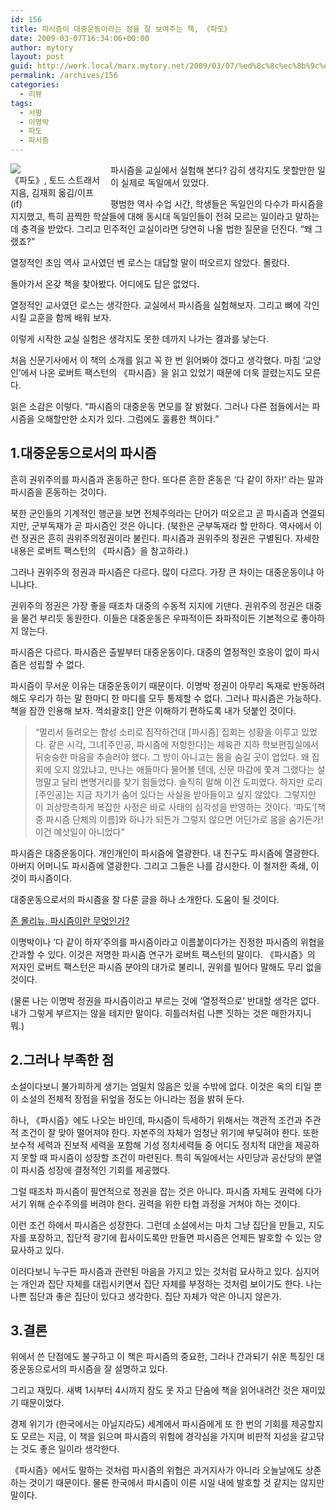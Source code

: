 ```yaml
---
id: 156
title: 파시즘이 대중운동이라는 점을 잘 보여주는 책, 《파도》
date: 2009-03-07T16:34:06+00:00
author: mytory
layout: post
guid: http://work.local/marx.mytory.net/2009/03/07/%ed%8c%8c%ec%8b%9c%ec%a6%98%ec%9d%b4-%eb%8c%80%ec%a4%91%ec%9a%b4%eb%8f%99%ec%9d%b4%eb%9d%bc%eb%8a%94-%ec%a0%90%ec%9d%84-%ec%9e%98-%eb%b3%b4%ec%97%ac%ec%a3%bc%eb%8a%94-%ec%b1%85-%e3%80%8a%ed%8c%8c/
permalink: /archives/156
categories:
  - 리뷰
tags:
  - 서평
  - 이명박
  - 파도
  - 파시즘
---
```

<div class="imageblock" style="float: left; width: 150px; margin-right: 10px;">
  <img src="http://cfile23.uf.tistory.com/image/115BB81249B2A35B4577A7" /><br /> 《파도》, 토드 스트래서 지음, 김재희 옮김/이프(if)
</div>

파시즘을 교실에서 실험해 본다? 감히 생각지도 못할만한 일이 실제로 독일에서 있었다.

평범한 역사 수업 시간, 학생들은 독일인의 다수가 파시즘을 지지했고, 특히 끔찍한 학살들에 대해 동시대 독일인들이 전혀 모르는 일이라고 말하는 데 충격을 받았다. 그리고 민주적인 교실이라면 당연히 나올 법한 질문을 던진다. “왜 그랬죠?”

열정적인 초임 역사 교사였던 벤 로스는 대답할 말이 떠오르지 않았다. 몰랐다.

돌아가서 온갖 책을 찾아봤다. 어디에도 답은 없었다.

열정적인 교사였던 로스는 생각한다. 교실에서 파시즘을 실험해보자. 그리고 뼈에 각인시킬 교훈을 함께 배워 보자.

이렇게 시작한 교실 실험은 생각지도 못한 데까지 나가는 결과를 낳는다.

처음 신문기사에서 이 책의 소개를 읽고 꼭 한 번 읽어봐야 겠다고 생각했다. 마침 ‘교양인’에서 나온 로버트 팩스턴의 《파시즘》을 읽고 있었기 때문에 더욱 끌렸는지도 모른다.

읽은 소감은 이렇다. “파시즘의 대중운동 면모를 잘 밝혔다. 그러나 다른 점들에서는 파시즘을 오해할만한 소지가 있다. 그럼에도 훌륭한 책이다.”

## 1.대중운동으로서의 파시즘

흔히 권위주의를 파시즘과 혼동하곤 한다. 또다른 흔한 혼동은 ‘다 같이 하자!’ 라는 말과 파시즘을 혼동하는 것이다.

북한 군인들의 기계적인 행군을 보면 전체주의라는 단어가 떠오르고 곧 파시즘과 연결되지만, 군부독재가 곧 파시즘인 것은 아니다. (북한은 군부독재라 할 만하다. 역사에서 이런 정권은 흔히 권위주의정권이라 불린다. 파시즘과 권위주의 정권은 구별된다. 자세한 내용은 로버트 팩스턴의 《파시즘》을 참고하라.)

그러나 권위주의 정권과 파시즘은 다르다. 많이 다르다. 가장 큰 차이는 대중운동이냐 아니냐다.

권위주의 정권은 가장 좋을 때조차 대중의 수동적 지지에 기댄다. 권위주의 정권은 대중을 물건 부리듯 동원한다. 이들은 대중운동은 우파적이든 좌파적이든 기본적으로 좋아하지 않는다.

파시즘은 다르다. 파시즘은 출발부터 대중운동이다. 대중의 열정적인 호응이 없이 파시즘은 성립할 수 없다.

파시즘이 무서운 이유는 대중운동이기 때문이다. 이명박 정권이 아무리 독재로 반동하려 해도 우리가 하는 말 한마디 한 마디를 모두 통제할 수 없다. 그러나 파시즘은 가능하다. 책을 잠깐 인용해 보자. 꺽쇠괄호[] 안은 이해하기 편하도록 내가 덧붙인 것이다.

> “멀리서 들려오는 함성 소리로 짐작하건대 [파시즘] 집회는 성황을 이루고 있었다. 같은 시각, 그녀[주인공, 파시즘에 저항한다]는 체육관 지하 학보편집실에서 뒤숭숭한 마음을 추슬러야 했다. 그 방이 아니고는 몸을 숨길 곳이 업었다. 왜 집회에 오지 않았냐고, 만나는 애들마다 물어볼 텐데, 신문 마감에 쫓겨 그랬다는 설명말고 달리 변명거리를 찾기 힘들었다. 솔직히 말해 이건 도피였다. 하지만 로리[주인공]는 지금 자기가 숨어 있다는 사실을 받아들이고 싶지 않았다. 그렇지만 이 괴상망측하게 복잡한 사정은 바로 사태의 심각성을 반영하는 것이다. ‘파도’[책 중 파시즘 단체의 이름]와 하나가 되든가 그렇지 않으면 어딘가로 몸을 숨기든가! 이건 예삿일이 아니었다”
> 
> </BLOCKQUOTE>
> 
> 파시즘은 대중운동이다. 개인개인이 파시즘에 열광한다. 내 친구도 파시즘에 열광한다. 아버지 어머니도 파시즘에 열광한다. 그리고 그들은 나를 감시한다. 이 철저한 족쇄, 이것이 파시즘이다.
> 
> 대중운동으로서의 파시즘을 잘 다룬 글을 하나 소개한다. 도움이 될 것이다.
> 
> <A HREF="http://www.wspaper.org/0_view.php?urn=urn:newsml:counterfire.or.kr:20060918T000000%2B0900:c113fascism:1U" target="_blank">존 몰리뉴, 파시즘이란 무엇인가?</A>
> 
> 이명박이나 ‘다 같이 하자’주의를 파시즘이라고 이름붙이다가는 진정한 파시즘의 위협을 간과할 수 있다. 이것은 저명한 파시즘 연구가 로버트 팩스턴의 말이다. 《파시즘》의 저자인 로버트 팩스턴은 파시즘 분야의 대가로 불리니, 권위를 빌어다 말해도 무리 없을 것이다.
> 
> (물론 나는 이명박 정권을 파시즘이라고 부르는 것에 ‘열정적으로’ 반대할 생각은 없다. 내가 그렇게 부르지는 않을 테지만 말이다. 히틀러처럼 나쁜 짓하는 것은 매한가지니 뭐.)
> 
> ## 2.그러나 부족한 점
> 
> 소설이다보니 불가피하게 생기는 엄밀치 않음은 있을 수밖에 없다. 이것은 옥의 티일 뿐 이 소설의 전체적 장점을 뒤엎을 정도는 아니라는 점을 밝혀 둔다.
> 
> 하나, 《파시즘》에도 나오는 바인데, 파시즘이 득세하기 위해서는 객관적 조건과 주관적 조건이 잘 맞아 떨어져야 한다. 자본주의 자체가 엄청난 위기에 부딪혀야 한다. 또한 보수적 세력과 진보적 세력을 포함해 기성 정치세력들 중 어디도 정치적 대안을 제공하지 못할 때 파시즘이 성장할 조건이 마련된다. 특히 독일에서는 사민당과 공산당의 분열이 파시즘 성장에 결정적인 기회를 제공했다.
> 
> 그럴 때조차 파시즘이 필연적으로 정권을 잡는 것은 아니다. 파시즘 자체도 권력에 다가서기 위해 순수주의를 버려야 한다. 권력을 위한 타협 과정을 거쳐야 하는 것이다.
> 
> 이런 조건 하에서 파시즘은 성장한다. 그런데 소설에서는 마치 그냥 집단을 만들고, 지도자를 포장하고, 집단적 광기에 휩사이도록만 만들면 파시즘은 언제든 발호할 수 있는 양 묘사하고 있다.
> 
> 이러다보니 누구든 파시즘과 관련된 마음을 가지고 있는 것처럼 묘사하고 있다. 심지어는 개인과 집단 자체를 대립시키면서 집단 자체를 부정하는 것처럼 보이기도 한다. 나는 나쁜 집단과 좋은 집단이 있다고 생각한다. 집단 자체가 악은 아니지 않은가.
> 
> ## 3.결론
> 
> 위에서 쓴 단점에도 불구하고 이 책은 파시즘의 중요한, 그러나 간과되기 쉬운 특징인 대중운동으로서의 파시즘을 잘 설명하고 있다.
> 
> 그리고 재밌다. 새벽 1시부터 4시까지 잠도 못 자고 단숨에 책을 읽어내려간 것은 재미있기 때문이었다.
> 
> 경제 위기가 (한국에서는 아닐지라도) 세계에서 파시즘에게 또 한 번의 기회를 제공할지도 모르는 지금, 이 책을 읽으며 파시즘의 위험에 경각심을 가지며 비판적 지성을 갈고닦는 것도 좋은 일이라 생각한다.
> 
> 《파시즘》에서도 말하는 것처럼 파시즘의 위협은 과거지사가 아니라 오늘날에도 상존하는 것이기 때문이다. 물론 한국에서 파시즘이 이른 시일 내에 발호할 것 같지는 않지만 말이다.
